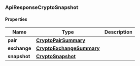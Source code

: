 
[//]: # (CLASS:ApiResponseCryptoSnapshot)

[//]: # (KIND:object)

### ApiResponseCryptoSnapshot

#### Properties

[//]: # (START_DEFINITION)

Name | Type | Description
------------ | ------------- | -------------
**pair** | [**CryptoPairSummary**](CryptoPairSummary.md) |  &nbsp;
**exchange** | [**CryptoExchangeSummary**](CryptoExchangeSummary.md) |  &nbsp;
**snapshot** | [**CryptoSnapshot**](CryptoSnapshot.md) |  &nbsp;

[//]: # (END_DEFINITION)


[//]: # (CONTAINED_CLASS:CryptoPairSummary)


[//]: # (CONTAINED_CLASS:CryptoExchangeSummary)


[//]: # (CONTAINED_CLASS:CryptoSnapshot)





